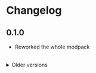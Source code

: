<!-- markdownlint-disable MD033 -->
# Changelog

## 0.1.0

- Reworked the whole modpack

<br>

<details>
<summary>Older versions</summary>

## 0.0.4

- Removed 19 mods
- Updated 9 mods
- Added 20 mods:
  - DungeonGenerationPlus
  - Moon_Day_Speed_Multiplier_Patcher
  - CustomStoryLogs
  - LCCutscene
  - Matty_Fixes
  - CullFactory
  - MelanieMelicious_2_sToRy_ShIp__works_w_Wider_Ship_Mod
  - Ganimedes
  - No_Console_Spam
  - LostEnemyFix
  - BodyRemover
  - Sector0_Interior
  - Gordion_Sect0
  - Synthesis_Moon
  - MissileTurrets
  - StarlancerEnemyEscape
  - OpenLib
  - darmuhsTerminalStuff
  - EnemiesScanner
  - SpectateDeathCause

## 0.0.3

- Removed 13 mods
- Updated 4 mods
- Added 2 mods:
  - CozyImprovements
  - PathfindingLib

## 0.0.2

- Added 4 mods:
  - ReverbTriggerFix
  - RestoreMapper
  - RuntimeIcons
  - ProblematicPilotry
- Updated 7 mods

## 0.0.1

- Initial release

</details>
